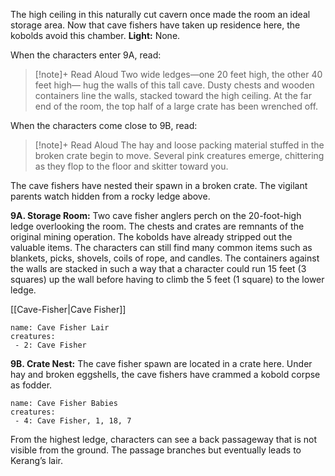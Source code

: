 The high ceiling in this naturally cut cavern once made the room an ideal storage area. Now that cave fishers have taken up residence here, the kobolds avoid this chamber. 
**Light:** None. 

When the characters enter 9A, read: 

> [!note]+ Read Aloud
> Two wide ledges—one 20 feet high, the other 40 feet high— hug the walls of this tall cave. Dusty chests and wooden containers line the walls, stacked toward the high ceiling. At the far end of the room, the top half of a large crate has been wrenched off. 

When the characters come close to 9B, read: 

> [!note]+ Read Aloud
> The hay and loose packing material stuffed in the broken crate begin to move. Several pink creatures emerge, chittering as they flop to the floor and skitter toward you. 

The cave fishers have nested their spawn in a broken crate. The vigilant parents watch hidden from a rocky ledge above. 

**9A. Storage Room:** Two cave fisher anglers perch on the 20-foot-high ledge overlooking the room. The chests and crates are remnants of the original mining operation. The kobolds have already stripped out the valuable items. The characters can still find many common items such as blankets, picks, shovels, coils of rope, and candles. The containers against the walls are stacked in such a way that a character could run 15 feet (3 squares) up the wall before having to climb the 5 feet (1 square) to the lower ledge. 

[[Cave-Fisher|Cave Fisher]]

```encounter
name: Cave Fisher Lair
creatures:
 - 2: Cave Fisher
```


**9B. Crate Nest:** The cave fisher spawn are located in a crate here. Under hay and broken eggshells, the cave fishers have crammed a kobold corpse as fodder.

```encounter
name: Cave Fisher Babies
creatures:
 - 4: Cave Fisher, 1, 18, 7
```

From the highest ledge, characters can see a back passageway that is not visible from the ground. The passage branches but eventually leads to Kerang’s lair.
